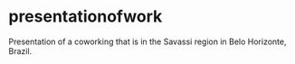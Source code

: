 # presentationofwork
Presentation of a coworking that is in the Savassi region in Belo Horizonte, Brazil.

